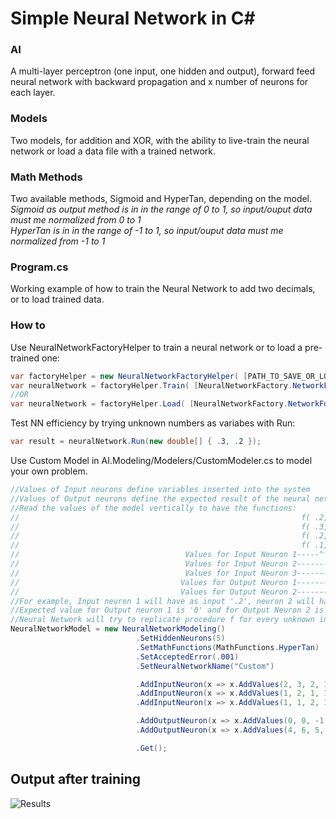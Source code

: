 # Simple Neural Network in C#
### AI
A multi-layer perceptron (one input, one hidden and output), forward feed neural network with backward propagation and x number of neurons for each layer.
### Models
Two models, for addition and XOR, with the ability to live-train the neural network or load a data file with a trained network.
### Math Methods
Two available methods, Sigmoid and HyperTan, depending on the model.<br />
_Sigmoid as output method is in in the range of 0 to 1, so input/ouput data must me normalized  from 0 to 1_<br />
_HyperTan is in in the range of -1 to 1, so input/ouput data must me normalized from -1 to 1_

### Program.cs
Working example of how to train the Neural Network to add two decimals, or to load trained data.
### How to
Use NeuralNetworkFactoryHelper to train a neural network or to load a pre-trained one:
```csharp
var factoryHelper = new NeuralNetworkFactoryHelper( [PATH_TO_SAVE_OR_LOAD_TRAINED_NETWORKS] );
var neuralNetwork = factoryHelper.Train( [NeuralNetworkFactory.NetworkFor.Addition | NeuralNetworkFactory.NetworkFor.XOR | NeuralNetworkFactory.NetworkFor.Custom] );
//OR
var neuralNetwork = factoryHelper.Load( [NeuralNetworkFactory.NetworkFor.Addition | NeuralNetworkFactory.NetworkFor.XOR | NeuralNetworkFactory.NetworkFor.Custom] );
```
Test NN efficiency by trying unknown numbers as variabes with Run:
```csharp
var result = neuralNetwork.Run(new double[] { .3, .2 });
```
Use Custom Model in AI.Modeling/Modelers/CustomModeler.cs to model your own problem.
```csharp
//Values of Input neurons define variables inserted into the system
//Values of Output neurons define the expected result of the neural network
//Read the values of the model vertically to have the functions: 
//                                                               f( .2, .1, .1 ) = [  0, .4 ] 
//                                                               f( .3, .2, .1 ) = [  0, .6 ]
//                                                               f( .2, .1, .2 ) = [-.1, .5 ]
//                                                               f( .1, .1, .1 ) = [-.1, .3 ]
//                                     Values for Input Neuron 1-----^   
//                                     Values for Input Neuron 2---------^
//                                     Values for Input Neuron 3-------------^
//                                    Values for Output Neuron 1----------------------^
//                                    Values for Output Neuron 2--------------------------^
//For example, Input neuron 1 will have as input '.2', neuron 2 will have '.1', and neuron 3 will have '.1'
//Expected value for Output neuron 1 is '0' and for Output Neuron 2 is '.4'
//Neural Network will try to replicate procedure f for every unknown input. That's what NN do :)
NeuralNetworkModel = new NeuralNetworkModeling()
							.SetHiddenNeurons(5)                                //Set the number of hidden neurons
							.SetMathFunctions(MathFunctions.HyperTan)           //Set the algorithms to be used 
							.SetAcceptedError(.001)                             //Set accepted error for the train session to complete
							.SetNeuralNetworkName("Custom")                     //Set Network Name

							.AddInputNeuron(x => x.AddValues(2, 3, 2, 1))       //Add Input Neuron 1
							.AddInputNeuron(x => x.AddValues(1, 2, 1, 1))       //Add Input Neuron 2
							.AddInputNeuron(x => x.AddValues(1, 1, 2, 1))       //Add an Input Neuron 3

							.AddOutputNeuron(x => x.AddValues(0, 0, -1, -1))    //Add Output Neuron 1
							.AddOutputNeuron(x => x.AddValues(4, 6, 5, 3))      //Add Output Neuron 2

							.Get();                                             //Get the model
```

## Output after training
![Results](https://raw.githubusercontent.com/georgekosmidis/SimpleNeuralNetwork/master/README/Capture.PNG)

